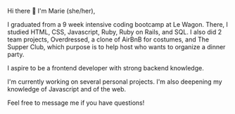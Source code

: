 Hi there 👋 I'm Marie (she/her),

I graduated from a 9 week intensive coding bootcamp at Le Wagon. There, I studied HTML, CSS, Javascript, Ruby, Ruby on Rails, and SQL. I also did 2 team projects, Overdressed, a clone of AirBnB for costumes, and The Supper Club, which purpose is to help host who wants to organize a dinner party.

I aspire to be a frontend developer with strong backend knowledge.

I'm currently working on several personal projects.
I'm also deepening my knowledge of Javascript and of the web.

Feel free to message me if you have questions!


<!--
**m6rie/m6rie** is a ✨ _special_ ✨ repository because its `README.md` (this file) appears on your GitHub profile.

Here are some ideas to get you started:

- 🔭 I’m currently working on ...
- 🌱 I’m currently learning ...
- 👯 I’m looking to collaborate on ...
- 🤔 I’m looking for help with ...
- 💬 Ask me about ...
- 📫 How to reach me: ...
- 😄 Pronouns: ...
- ⚡ Fun fact: ...
-->
